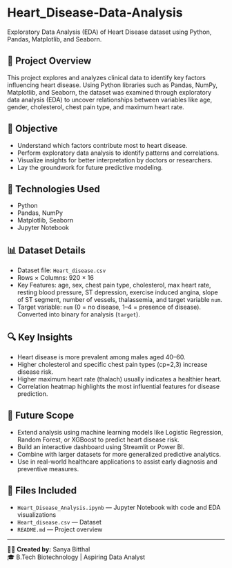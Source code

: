 # Heart_Disease-Data-Analysis
Exploratory Data Analysis (EDA) of Heart Disease dataset using Python, Pandas, Matplotlib, and Seaborn.

## 📌 Project Overview
This project explores and analyzes clinical data to identify key factors influencing heart disease. Using Python libraries such as Pandas, NumPy, Matplotlib, and Seaborn, the dataset was examined through exploratory data analysis (EDA) to uncover relationships between variables like age, gender, cholesterol, chest pain type, and maximum heart rate.

## 🎯 Objective
- Understand which factors contribute most to heart disease.
- Perform exploratory data analysis to identify patterns and correlations.
- Visualize insights for better interpretation by doctors or researchers.
- Lay the groundwork for future predictive modeling.
  
## 🧠 Technologies Used
- Python
- Pandas, NumPy
- Matplotlib, Seaborn
- Jupyter Notebook

## 📊 Dataset Details
- Dataset file: `Heart_disease.csv`
- Rows × Columns: 920 × 16
- Key Features: age, sex, chest pain type, cholesterol, max heart rate, resting blood pressure, ST depression, exercise induced angina, slope of ST segment, number of vessels, thalassemia, and target variable `num`.
- Target variable: `num` (0 = no disease, 1–4 = presence of disease). Converted into binary for analysis (`target`).

## 🔍 Key Insights
- Heart disease is more prevalent among males aged 40–60.
- Higher cholesterol and specific chest pain types (cp=2,3) increase disease risk.
- Higher maximum heart rate (thalach) usually indicates a healthier heart.
- Correlation heatmap highlights the most influential features for disease prediction.

## 🚀 Future Scope
- Extend analysis using machine learning models like Logistic Regression, Random Forest, or XGBoost to predict heart disease risk.
- Build an interactive dashboard using Streamlit or Power BI.
- Combine with larger datasets for more generalized predictive analytics.
- Use in real-world healthcare applications to assist early diagnosis and preventive measures.

## 📁 Files Included
- `Heart_Disease_Analysis.ipynb` — Jupyter Notebook with code and EDA visualizations
- `Heart_disease.csv` — Dataset
- `README.md` — Project overview

---

👩‍💻 **Created by:** Sanya Bitthal  
🎓 B.Tech Biotechnology | Aspiring Data Analyst

